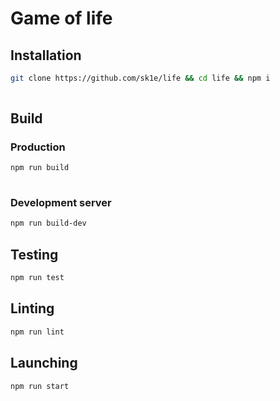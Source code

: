 # Game of life

## Installation

```sh
git clone https://github.com/sk1e/life && cd life && npm i
    
 ```
 
## Build

### Production

```sh
npm run build
    
```


### Development server

```sh
npm run build-dev
 ```

## Testing

```sh
npm run test
 ```

## Linting

```sh
npm run lint
 ```


## Launching

```sh
npm run start
 ```

